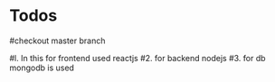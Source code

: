 # Todos

#checkout master branch

#l. In this for frontend used reactjs
#2. for backend nodejs
#3. for db mongodb is used
